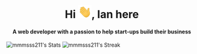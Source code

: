 <div align="center">
<h1 align="center">Hi <img width="35" src="https://github.com/1999AZZAR/1999AZZAR/blob/main/resources/img/waving.gif">, Ian here</h1>
<h4 align="center">A web developer with a passion to help start-ups build their business</h4>
</div>



![mmmsss211's Stats](https://github-readme-stats.vercel.app/api?username=mmmsss211&theme=dark&show_icons=true&hide_border=true&count_private=true)
![mmmsss211's Streak](https://github-readme-streak-stats.herokuapp.com/?user=mmmsss211&theme=dark&hide_border=true)
